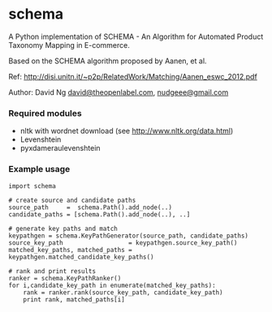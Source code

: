 # schema
A Python implementation of SCHEMA - An Algorithm for Automated Product Taxonomy Mapping in E-commerce.

Based on the SCHEMA algorithm proposed by Aanen, et al.

Ref: http://disi.unitn.it/~p2p/RelatedWork/Matching/Aanen_eswc_2012.pdf

Author: David Ng <david@theopenlabel.com>, <nudgeee@gmail.com>


### Required modules
* nltk with wordnet download (see http://www.nltk.org/data.html)
* Levenshtein
* pyxdameraulevenshtein
 

### Example usage
    import schema
 
    # create source and candidate paths
    source_path     =  schema.Path().add_node(..)
    candidate_paths = [schema.Path().add_node(..), ..]

    # generate key paths and match
    keypathgen = schema.KeyPathGenerator(source_path, candidate_paths)
    source_key_path                  = keypathgen.source_key_path()
    matched_key_paths, matched_paths = keypathgen.matched_candidate_key_paths()

    # rank and print results
    ranker = schema.KeyPathRanker()
    for i,candidate_key_path in enumerate(matched_key_paths):
        rank = ranker.rank(source_key_path, candidate_key_path)
        print rank, matched_paths[i]
        
